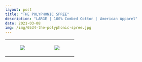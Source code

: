 ```yaml
---
layout: post
title: "THE POLYPHONIC SPREE"
description: "LARGE | 100% Combed Cotton | American Apparel"
date: 2021-03-08
img: /img/0534-the-polyphonic-spree.jpg
---
```




<table style="width:100%;"><tr><td style="vertical-align:top;">
      <figure class="tmblr-full" data-orig-height="2048" data-orig-width="1365" data-orig-src="https://concertshirts.netlify.app/shirts/0534/0534-01.jpg"><img src="https://64.media.tumblr.com/4f2d270fcbe0e20c2e40a82dd1be7c7b/e0d94e9d7f3242c7-d2/s540x810/8a85135e040167485391a5a8fda2c989cc7eb51f.jpg" data-orig-height="2048" data-orig-width="1365" data-orig-src="https://concertshirts.netlify.app/shirts/0534/0534-01.jpg"/></figure></td>
    <td style="vertical-align:top;">
      <figure class="tmblr-full" data-orig-height="2048" data-orig-width="1365" data-orig-src="https://concertshirts.netlify.app/shirts/0534/0534-02.jpg"><img src="https://64.media.tumblr.com/671d0dade795de7c9d51c097ea8139fe/e0d94e9d7f3242c7-ab/s540x810/f905a3184c6e71e9854d706b4dd78a010845974d.jpg" data-orig-height="2048" data-orig-width="1365" data-orig-src="https://concertshirts.netlify.app/shirts/0534/0534-02.jpg"/></figure></td>
  </tr></table>
